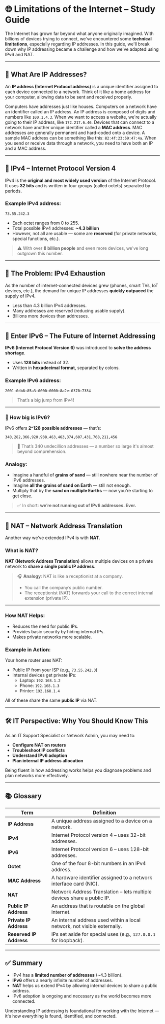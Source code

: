 # 🌐 Limitations of the Internet – Study Guide

The Internet has grown far beyond what anyone originally imagined. With billions of devices trying to connect, we've encountered some **technical limitations**, especially regarding IP addresses. In this guide, we'll break down why IP addressing became a challenge and how we've adapted using IPv6 and NAT.

---

## 📌 What Are IP Addresses?

An **IP address (Internet Protocol address)** is a unique identifier assigned to each device connected to a network. Think of it like a home address for your computer, allowing data to be sent and received properly.

Computers have addresses just like houses. Computers on a network have an identifier called an IP address. An IP address is composed of digits and numbers like `100.1.4.3`. When we want to access a website, we're actually going to their IP address, like `172.217.6.46`. Devices that can connect to a network have another unique identifier called a **MAC address**. MAC addresses are generally permanent and hard-coded onto a device. A sample MAC address can be something like this: `82:4f:23:59:47:4a`. When you send or receive data through a network, you need to have both an IP and a MAC address.

---

## 📎 IPv4 – Internet Protocol Version 4

IPv4 is the **original and most widely used version** of the Internet Protocol. It uses **32 bits** and is written in four groups (called octets) separated by periods.

### Example IPv4 address:
`73.55.242.3`

- Each octet ranges from 0 to 255.
- Total possible IPv4 addresses: **~4.3 billion**
- However, not all are usable — some are **reserved** (for private networks, special functions, etc.).

> ⚠️ With over **8 billion people** and even more devices, we've long outgrown this number.

---

## 🔢 The Problem: IPv4 Exhaustion

As the number of internet-connected devices grew (phones, smart TVs, IoT devices, etc.), the demand for unique IP addresses **quickly outpaced** the supply of IPv4.

- Less than 4.3 billion IPv4 addresses.
- Many addresses are reserved (reducing usable supply).
- Billions more devices than addresses.

---

## 🌌 Enter IPv6 – The Future of Internet Addressing

**IPv6 (Internet Protocol Version 6)** was introduced to **solve the address shortage**.

- Uses **128 bits** instead of 32.
- Written in **hexadecimal format**, separated by colons.

### Example IPv6 address:
`2001:0db8:85a3:0000:0000:8a2e:0370:7334`

> That’s a big jump from IPv4!

---

### 🚀 How big is IPv6?

IPv6 offers **2^128 possible addresses** — that’s:

`340,282,366,920,938,463,463,374,607,431,768,211,456`

> 🤯 That’s 340 undecillion addresses — a number so large it's almost beyond comprehension.

### Analogy:

- Imagine a handful of **grains of sand** — still nowhere near the number of IPv6 addresses.
- Imagine **all the grains of sand on Earth** — still not enough.
- Multiply that by the **sand on multiple Earths** — now you’re starting to get close.

> ✅ In short: **we’re not running out of IPv6 addresses. Ever.**

---

## 🔄 NAT – Network Address Translation

Another way we’ve extended IPv4 is with **NAT**.

### What is NAT?

**NAT (Network Address Translation)** allows multiple devices on a private network to **share a single public IP address**.

> 🎧 **Analogy**: NAT is like a receptionist at a company.
>
> - You call the company’s public number.
> - The receptionist (NAT) forwards your call to the correct internal extension (private IP).

---

### How NAT Helps:

- Reduces the need for public IPs.
- Provides basic security by hiding internal IPs.
- Makes private networks more scalable.

### Example in Action:

Your home router uses NAT:

- Public IP from your ISP (e.g., `73.55.242.3`)
- Internal devices get private IPs:
  - Laptop: `192.168.1.2`
  - Phone: `192.168.1.3`
  - Printer: `192.168.1.4`

All of these share the same **public IP** via NAT.

---

## 🛠️ IT Perspective: Why You Should Know This

As an IT Support Specialist or Network Admin, you may need to:

- **Configure NAT on routers**
- **Troubleshoot IP conflicts**
- **Understand IPv6 adoption**
- **Plan internal IP address allocation**

Being fluent in how addressing works helps you diagnose problems and plan networks more effectively.

---

## 📚 Glossary

| Term                    | Definition                                                                 |
|-------------------------|----------------------------------------------------------------------------|
| **IP Address**          | A unique address assigned to a device on a network.                        |
| **IPv4**                | Internet Protocol version 4 – uses 32-bit addresses.                       |
| **IPv6**                | Internet Protocol version 6 – uses 128-bit addresses.                      |
| **Octet**               | One of the four 8-bit numbers in an IPv4 address.                          |
| **MAC Address**         | A hardware identifier assigned to a network interface card (NIC).          |
| **NAT**                 | Network Address Translation – lets multiple devices share a public IP.     |
| **Public IP Address**   | An address that is routable on the global internet.                        |
| **Private IP Address**  | An internal address used within a local network, not visible externally.   |
| **Reserved IP Address** | IPs set aside for special uses (e.g., `127.0.0.1` for loopback).           |

---

## ✅ Summary

- IPv4 has a **limited number of addresses** (~4.3 billion).
- **IPv6** offers a nearly infinite number of addresses.
- **NAT** helps us extend IPv4 by allowing internal devices to share a public address.
- IPv6 adoption is ongoing and necessary as the world becomes more connected.

Understanding IP addressing is foundational for working with the Internet — it's how everything is found, identified, and connected.
